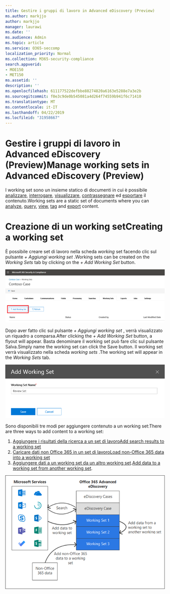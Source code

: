 ```yaml
---
title: Gestire i gruppi di lavoro in Advanced eDiscovery (Preview)
ms.author: markjjo
author: markjjo
manager: laurawi
ms.date: ''
ms.audience: Admin
ms.topic: article
ms.service: O365-seccomp
localization_priority: Normal
ms.collection: M365-security-compliance
search.appverid:
- MOE150
- MET150
ms.assetid: ''
description: ''
ms.openlocfilehash: 611177522defbbe88274820a6163e5288e7a3e2b
ms.sourcegitcommit: f0e3c9de0b545081a4d264f74559b941f6c71410
ms.translationtype: MT
ms.contentlocale: it-IT
ms.lasthandoff: 04/22/2019
ms.locfileid: "31958667"
---
```

# <a name="manage-working-sets-in-advanced-ediscovery-preview"></a><span data-ttu-id="2c707-102">Gestire i gruppi di lavoro in Advanced eDiscovery (Preview)</span><span class="sxs-lookup"><span data-stu-id="2c707-102">Manage working sets in Advanced eDiscovery (Preview)</span></span>
<span data-ttu-id="2c707-103">I working set sono un insieme statico di documenti in cui è possibile [analizzare](https://docs.microsoft.com/en-us/office365/securitycompliance/compliance20/analyzing-data-in-working-set), [interrogare](https://docs.microsoft.com/en-us/office365/securitycompliance/compliance20/working-set-search), [visualizzare](https://docs.microsoft.com/en-us/office365/securitycompliance/compliance20/view-documents-in-working-set), [contrassegnare](https://docs.microsoft.com/en-us/Office365/SecurityCompliance/compliance20/tagging-documents) ed [esportare](https://docs.microsoft.com/en-us/office365/securitycompliance/compliance20/exporting-data-ediscover20) il contenuto.</span><span class="sxs-lookup"><span data-stu-id="2c707-103">Working sets are a static set of documents where you can [analyze](https://docs.microsoft.com/en-us/office365/securitycompliance/compliance20/analyzing-data-in-working-set), [query](https://docs.microsoft.com/en-us/office365/securitycompliance/compliance20/working-set-search), [view](https://docs.microsoft.com/en-us/office365/securitycompliance/compliance20/view-documents-in-working-set), [tag](https://docs.microsoft.com/en-us/Office365/SecurityCompliance/compliance20/tagging-documents) and [export](https://docs.microsoft.com/en-us/office365/securitycompliance/compliance20/exporting-data-ediscover20) content.</span></span>

# <a name="creating-a-working-set"></a><span data-ttu-id="2c707-104">Creazione di un working set</span><span class="sxs-lookup"><span data-stu-id="2c707-104">Creating a working set</span></span>
<span data-ttu-id="2c707-105">È possibile creare set di lavoro nella scheda *working* set facendo clic sul pulsante *+ Aggiungi working set* .</span><span class="sxs-lookup"><span data-stu-id="2c707-105">Working sets can be created on the *Working Sets* tab by clicking on the *+ Add Working Set* button.</span></span>

![Aggiungere working set](../media/f45c51d9-585d-47d1-b7fb-0288715e0b6a.png)

<span data-ttu-id="2c707-107">Dopo aver fatto clic sul pulsante *+ Aggiungi working set* , verrà visualizzato un riquadro a comparsa.</span><span class="sxs-lookup"><span data-stu-id="2c707-107">After clicking the *+ Add Working Set* button, a flyout will appear.</span></span>  <span data-ttu-id="2c707-108">Basta denominare il working set può fare clic sul pulsante Salva.</span><span class="sxs-lookup"><span data-stu-id="2c707-108">Simply name the working set can click the Save button.</span></span>  <span data-ttu-id="2c707-109">Il working set verrà visualizzato nella scheda *working sets* .</span><span class="sxs-lookup"><span data-stu-id="2c707-109">The working set will appear in the *Working Sets* tab.</span></span>

![Aggiungere il riquadro a comparsa working set](../media/5e5c99f8-42ca-4c2f-960f-f1a5709569d1.png)

<span data-ttu-id="2c707-111">Sono disponibili tre modi per aggiungere contenuto a un working set:</span><span class="sxs-lookup"><span data-stu-id="2c707-111">There are three ways to add content to a working set:</span></span>
1) [<span data-ttu-id="2c707-112">Aggiungere i risultati della ricerca a un set di lavoro</span><span class="sxs-lookup"><span data-stu-id="2c707-112">Add search results to a working set</span></span>](add-data-to-working-set.md)
2) [<span data-ttu-id="2c707-113">Caricare dati non Office 365 in un set di lavoro</span><span class="sxs-lookup"><span data-stu-id="2c707-113">Load non-Office 365 data into a working set</span></span>](load-non-office365-data.md)
3) <span data-ttu-id="2c707-114">[Aggiungere dati a un working set da un altro working set](add-data-to-working-set-from-another-working-set.md).</span><span class="sxs-lookup"><span data-stu-id="2c707-114">[Add data to a working set from another working set](add-data-to-working-set-from-another-working-set.md).</span></span>

![Set di lavoro](../media/1f1f4efd-c03b-4255-bc3d-df358e56549c.png)
